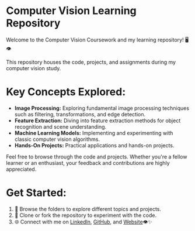 # Computer Vision Learning Repository

Welcome to the Computer Vision Coursework and my learning repository! 🖥️👁️

This repository houses the code, projects, and assignments during my computer vision study.

# Key Concepts Explored:
- **Image Processing:** Exploring fundamental image processing techniques such as filtering, transformations, and edge detection.
- **Feature Extraction:** Diving into feature extraction methods for object recognition and scene understanding.
- **Machine Learning Models:** Implementing and experimenting with classic computer vision algorithms.
- **Hands-On Projects:** Practical applications and hands-on projects.

Feel free to browse through the code and projects. Whether you're a fellow learner or an enthusiast, your feedback and contributions are highly appreciated.

# Get Started:
1. 📂 Browse the folders to explore different topics and projects.
2. 🚀 Clone or fork the repository to experiment with the code.
3. 🌐 Connect with me on [LinkedIn](https://www.linkedin.com/in/africanobyamugisha), [GitHub](https://github.com/africanobyamugisha), and [Website](https://africanobyamugisha.netlify.app/)👁️✨
